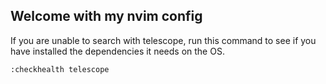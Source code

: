 ## Welcome with my nvim config 

If you are unable to search with telescope, run this command to see if you have installed the dependencies it needs on the OS.


```
:checkhealth telescope
```
